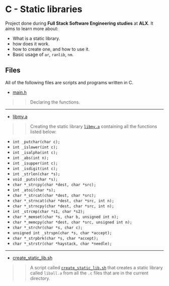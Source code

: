 # C - Static libraries

Project done during **Full Stack Software Engineering studies** at **ALX**. It aims to learn more about:

* What is a static library.
* how does it work.
* how to create one, and how to use it.
* Basic usage of `ar`, `ranlib`, `nm`.

## Files

All of the following files are scripts and programs written in C.

* [main.h](https://github.com/Moh-A-Mahdi/alx-low_level_programming/blob/master/0x09-static_libraries/main.h)
>
>> Declaring the functions.
------------------

* [libmy.a](https://github.com/Moh-A-Mahdi/alx-low_level_programming/blob/master/0x09-static_libraries/libmy.a)
>
>> Creating the static library [`libmy.a`](./libmy.a) containing all the functions listed below:

* `int _putchar(char c);`
* `int _islower(int c);`
* `int _isalpha(int c);`
* `int _abs(int n);`
* `int _isupper(int c);`
* `int _isdigit(int c);`
* `int _strlen(char *s);`
* `void _puts(char *s);`
* `char *_strcpy(char *dest, char *src);`
* `int _atoi(char *s);`
* `char *_strcat(char *dest, char *src);`
* `char *_strncat(char *dest, char *src, int n);`
* `char *_strncpy(char *dest, char *src, int n);`
* `int _strcmp(char *s1, char *s2);`
* `char *_memset(char *s, char b, unsigned int n);`
* `char *_memcpy(char *dest, char *src, unsigned int n);`
* `char *_strchr(char *s, char c);`
* `unsigned int _strspn(char *s, char *accept);`
* `char *_strpbrk(char *s, char *accept);`
* `char *_strstr(char *haystack, char *needle);`

------------------

* [create_static_lib.sh](https://github.com/Moh-A-Mahdi/alx-low_level_programming/blob/master/0x09-static_libraries/create_static_lib.sh)
>
>> A script called [`create_static_lib.sh`](./create_static_lib.sh) that creates a static library called `liball.a` from all the `.c` files that are in the current directory.  
